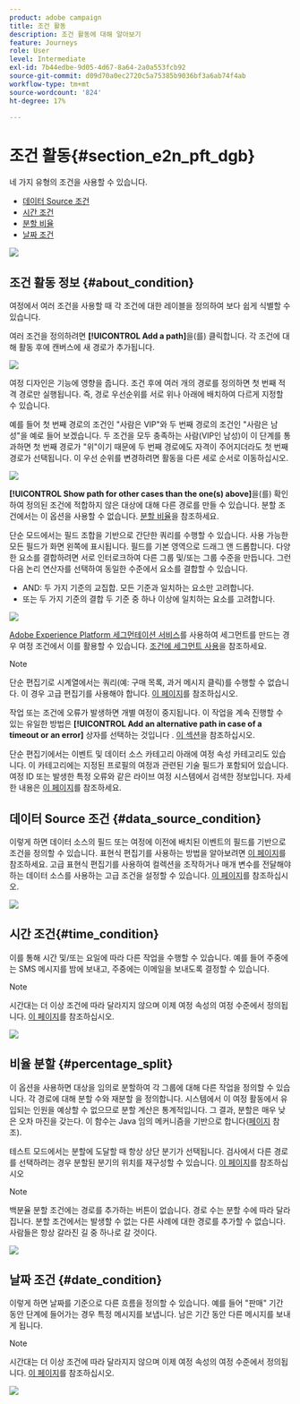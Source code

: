 ```yaml
---
product: adobe campaign
title: 조건 활동
description: 조건 활동에 대해 알아보기
feature: Journeys
role: User
level: Intermediate
exl-id: 7b44edbe-9d05-4d67-8a64-2a0a553fcb92
source-git-commit: d09d70a0ec2720c5a75385b9036bf3a6ab74f4ab
workflow-type: tm+mt
source-wordcount: '824'
ht-degree: 17%

---
```


# 조건 활동{#section_e2n_pft_dgb}

네 가지 유형의 조건을 사용할 수 있습니다.

* [데이터 Source 조건](#data_source_condition)
* [시간 조건](#time_condition)
* [분할 비율](#percentage_split)
* [날짜 조건](#date_condition)

![](../assets/journey49.png)

## 조건 활동 정보 {#about_condition}

여정에서 여러 조건을 사용할 때 각 조건에 대한 레이블을 정의하여 보다 쉽게 식별할 수 있습니다.

여러 조건을 정의하려면 **[!UICONTROL Add a path]**&#x200B;을(를) 클릭합니다. 각 조건에 대해 활동 후에 캔버스에 새 경로가 추가됩니다.

![](../assets/journey47.png)

여정 디자인은 기능에 영향을 줍니다. 조건 후에 여러 개의 경로를 정의하면 첫 번째 적격 경로만 실행됩니다. 즉, 경로 우선순위를 서로 위나 아래에 배치하여 다르게 지정할 수 있습니다.

예를 들어 첫 번째 경로의 조건인 &quot;사람은 VIP&quot;와 두 번째 경로의 조건인 &quot;사람은 남성&quot;을 예로 들어 보겠습니다. 두 조건을 모두 충족하는 사람(VIP인 남성)이 이 단계를 통과하면 첫 번째 경로가 &quot;위&quot;이기 때문에 두 번째 경로에도 자격이 주어지더라도 첫 번째 경로가 선택됩니다. 이 우선 순위를 변경하려면 활동을 다른 세로 순서로 이동하십시오.

![](../assets/journey48.png)

**[!UICONTROL Show path for other cases than the one(s) above]**&#x200B;을(를) 확인하여 정의된 조건에 적합하지 않은 대상에 대해 다른 경로를 만들 수 있습니다. 분할 조건에서는 이 옵션을 사용할 수 없습니다. [분할 비율](#percentage_split)을 참조하세요.

단순 모드에서는 필드 조합을 기반으로 간단한 쿼리를 수행할 수 있습니다. 사용 가능한 모든 필드가 화면 왼쪽에 표시됩니다. 필드를 기본 영역으로 드래그 앤 드롭합니다. 다양한 요소를 결합하려면 서로 인터로크하여 다른 그룹 및/또는 그룹 수준을 만듭니다. 그런 다음 논리 연산자를 선택하여 동일한 수준에서 요소를 결합할 수 있습니다.

* AND: 두 가지 기준의 교집합. 모든 기준과 일치하는 요소만 고려합니다.
* 또는 두 가지 기준의 결합 두 기준 중 하나 이상에 일치하는 요소를 고려합니다.

![](../assets/journey64.png)

[Adobe Experience Platform 세그먼테이션 서비스](https://experienceleague.adobe.com/docs/experience-platform/segmentation/home.html?lang=ko)를 사용하여 세그먼트를 만드는 경우 여정 조건에서 이를 활용할 수 있습니다. [조건에 세그먼트 사용](../segment/using-a-segment.md)을 참조하세요.


>[!NOTE]
>
>단순 편집기로 시계열에서는 쿼리(예: 구매 목록, 과거 메시지 클릭)를 수행할 수 없습니다. 이 경우 고급 편집기를 사용해야 합니다. [이 페이지](../expression/expressionadvanced.md)를 참조하십시오.

작업 또는 조건에 오류가 발생하면 개별 여정이 중지됩니다. 이 작업을 계속 진행할 수 있는 유일한 방법은 **[!UICONTROL Add an alternative path in case of a timeout or an error]** 상자를 선택하는 것입니다 . [이 섹션](../building-journeys/using-the-journey-designer.md#paths)을 참조하십시오.

단순 편집기에서는 이벤트 및 데이터 소스 카테고리 아래에 여정 속성 카테고리도 있습니다. 이 카테고리에는 지정된 프로필의 여정과 관련된 기술 필드가 포함되어 있습니다. 여정 ID 또는 발생한 특정 오류와 같은 라이브 여정 시스템에서 검색한 정보입니다. 자세한 내용은 [이 페이지](../expression/journey-properties.md)를 참조하세요.

## 데이터 Source 조건 {#data_source_condition}

이렇게 하면 데이터 소스의 필드 또는 여정에 이전에 배치된 이벤트의 필드를 기반으로 조건을 정의할 수 있습니다. 표현식 편집기를 사용하는 방법을 알아보려면 [이 페이지](../expression/expressionadvanced.md)를 참조하세요. 고급 표현식 편집기를 사용하여 컬렉션을 조작하거나 매개 변수를 전달해야 하는 데이터 소스를 사용하는 고급 조건을 설정할 수 있습니다. [이 페이지](../datasource/external-data-sources.md)를 참조하십시오.

![](../assets/journey50.png)

## 시간 조건{#time_condition}

이를 통해 시간 및/또는 요일에 따라 다른 작업을 수행할 수 있습니다. 예를 들어 주중에는 SMS 메시지를 밤에 보내고, 주중에는 이메일을 보내도록 결정할 수 있습니다.

>[!NOTE]
>
>시간대는 더 이상 조건에 따라 달라지지 않으며 이제 여정 속성의 여정 수준에서 정의됩니다. [이 페이지](../building-journeys/timezone-management.md)를 참조하십시오.

![](../assets/journey51.png)

## 비율 분할 {#percentage_split}

이 옵션을 사용하면 대상을 임의로 분할하여 각 그룹에 대해 다른 작업을 정의할 수 있습니다. 각 경로에 대해 분할 수와 재분할 을 정의합니다. 시스템에서 이 여정 활동에서 유입되는 인원을 예상할 수 없으므로 분할 계산은 통계적입니다. 그 결과, 분할은 매우 낮은 오차 마진을 갖는다. 이 함수는 Java 임의 메커니즘을 기반으로 합니다([페이지](https://docs.oracle.com/javase/7/docs/api/java/util/Random.html) 참조).

테스트 모드에서는 분할에 도달할 때 항상 상단 분기가 선택됩니다. 검사에서 다른 경로를 선택하려는 경우 분할된 분기의 위치를 재구성할 수 있습니다. [이 페이지](../building-journeys/testing-the-journey.md)를 참조하십시오

>[!NOTE]
>
>백분율 분할 조건에는 경로를 추가하는 버튼이 없습니다. 경로 수는 분할 수에 따라 달라집니다. 분할 조건에서는 발생할 수 없는 다른 사례에 대한 경로를 추가할 수 없습니다. 사람들은 항상 갈라진 길 중 하나로 갈 것이다.

![](../assets/journey52.png)

## 날짜 조건 {#date_condition}

이렇게 하면 날짜를 기준으로 다른 흐름을 정의할 수 있습니다. 예를 들어 &quot;판매&quot; 기간 동안 단계에 들어가는 경우 특정 메시지를 보냅니다. 남은 기간 동안 다른 메시지를 보내게 됩니다.

>[!NOTE]
>
>시간대는 더 이상 조건에 따라 달라지지 않으며 이제 여정 속성의 여정 수준에서 정의됩니다. [이 페이지](../building-journeys/timezone-management.md)를 참조하십시오.

![](../assets/journey53.png)

<!--
## Profile cap {#profile_cap}

Use this condition type to set a maximum number of profiles for a journey path. When this limit is reached, the selected profiles take a second path.

You can use this condition type to ramp up the volume of your deliveries. For example, you might have recently moved to another email service provider, IP address, or email domain or subdomain. Using this feature, you can establish your reputation as a sender and avoid that your deliveries be blocked or moved to the spam folder of the recipients' mailbox. Learn how to increase your email reputation with IP warming in the [Deliverability Best Practice Guide](https://experienceleague.adobe.com/docs/deliverability-learn/deliverability-best-practice-guide/additional-resources/generic-resources/increase-reputation-with-ip-warming.html){target="_blank"}.

The default cap is 1000. You must set an integer value that is greater than or equal to 1.

The counter applies only to the selected journey version. By default, the counter is reset to zero after 180 days. After a reset, the selected profiles take the first path again until the counter limit is reached. You can gradually increase this limit up to the total number of your subscribers. After your IP has warmed up, you can remove this condition.

The first path always has priority over the second path, even if you move the second path above the first path on the journey canvas.

![](../assets/profile-cap-condition.png)
-->